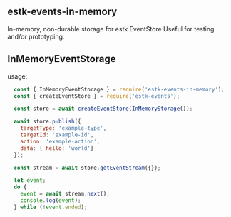 ## estk-events-in-memory

In-memory, non-durable storage for estk EventStore
Useful for testing and/or prototyping.

## InMemoryEventStorage

usage:

```javascript
  const { InMemoryEventStorage } = require('estk-events-in-memory');
  const { createEventStore } = require('estk-events');

  const store = await createEventStore(InMemoryStorage());

  await store.publish({
    targetType: 'example-type',
    targetId: 'example-id',
    action: 'example-action',
    data: { hello: 'world'}
  });

  const stream = await store.getEventStream({});

  let event;
  do {
    event = await stream.next();
    console.log(event);
  } while (!event.ended);

```
